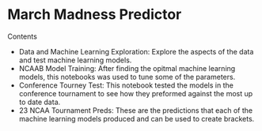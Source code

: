 # March Madness Predictor

Contents
- Data and Machine Learning Exploration: Explore the aspects of the data and test machine learning models. 
- NCAAB Model Training: After finding the opitmal machine learning models, this notebooks was used to tune some of the parameters.
- Conference Tourney Test: This notebook tested the models in the conference tournament to see how they preformed against the most up to date data.
- 23 NCAA Tournament Preds: These are the predictions that each of the machine learning models produced and can be used to create brackets.
